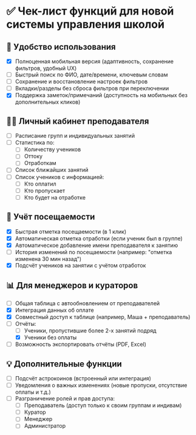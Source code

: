 # ✅ Чек-лист функций для новой системы управления школой

## 📱 Удобство использования

- [x] Полноценная мобильная версия (адаптивность, сохранение фильтров, удобный UX)
- [ ] Быстрый поиск по ФИО, дате/времени, ключевым словам
- [ ] Сохранение и восстановление настроек фильтров
- [ ] Вкладки/разделы без сброса фильтров при переключении
- [x] Поддержка заметок/примечаний (доступность на мобильных без дополнительных кликов)

## 🧑‍🏫 Личный кабинет преподавателя

- [ ] Расписание групп и индивидуальных занятий
- [ ] Статистика по:
  - [ ] Количеству учеников
  - [ ] Оттоку
  - [ ] Отработкам
- [ ] Список ближайших занятий
- [ ] Список учеников с информацией:
  - [ ] Кто оплатил
  - [ ] Кто пропускает
  - [ ] Кто будет на отработке

## 🧾 Учёт посещаемости

- [x] Быстрая отметка посещаемости (в 1 клик)
- [x] Автоматическая отметка отработки (если ученик был в группе)
- [x] Автоматическое добавление имени преподавателя к занятию
- [ ] История изменений по посещаемости (например: "отметка изменена 30 мин назад")
- [x] Подсчёт учеников на занятии с учётом отработок

## 📊 Для менеджеров и кураторов

- [ ] Общая таблица с автообновлением от преподавателей
- [x] Интеграция данных об оплате
- [x] Совместный доступ к таблице (например, Маша + преподаватель)
- [ ] Отчёты:
  - [ ] Ученики, пропустившие более 2-х занятий подряд
  - [x] Ученики без оплаты
- [ ] Возможность экспортировать отчёты (PDF, Excel)

## 💡 Дополнительные функции

- [ ] Подсчёт астрокоинов (встроенный или интеграция)
- [ ] Уведомления о важных изменениях (новые пропуски, отсутствие оплаты и т.д.)
- [ ] Разграничение ролей и прав доступа:
  - [ ] Преподаватель (доступ только к своим группам и индивам)
  - [ ] Куратор
  - [ ] Менеджер
  - [ ] Администратор
